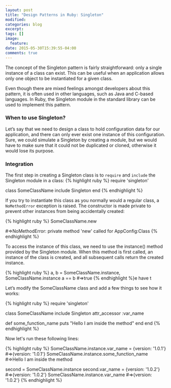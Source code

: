 ```yaml
---
layout: post
title: "Design Patterns in Ruby: Singleton"
modified:
categories: blog
excerpt:
tags: []
image:
  feature:
date: 2015-05-30T15:39:55-04:00
comments: true
---
```

The concept of the Singleton pattern is fairly straightforward: only a single instance of a class can exist.
This can be useful when an application allows only one object to be instantiated for a given class.

Even though there are mixed feelings amongst developers about this pattern, it is often used in other languages, such as Java and C-based languages.
In Ruby, the Singleton module in the standard library can be used to implement this pattern.

### When to use Singleton?
Let’s say that we need to design a class to hold configuration data for our application, and there can only ever exist one instance of this configuration.
Sure, we could simulate a Singleton by creating a module, but we would have to make sure that it could not be duplicated or cloned, otherwise it would lose its purpose.

### Integration
The first step in creating a Singleton class is to ```require``` and ```include``` the Singleton module in a class:
{% highlight ruby %}
require 'singleton'
 
class SomeClassName
  include Singleton
end
{% endhighlight %}

If you try to instantiate this class as you normally would a regular class, a ```NoMethodError``` exception is raised.
The constructor is made private to prevent other instances from being accidentally created:

{% highlight ruby %}
SomeClassName.new

#=>NoMethodError: private method 'new' called for AppConfig:Class
{% endhighlight %}

To access the instance of this class, we need to use the instance() method provided by the Singleton module.
When this method is first called, an instance of the class is created, and all subsequent calls return the created instance.

{% highlight ruby %}
a, b = SomeClassName.instance, SomeClassName.instance
a == b
#=>true
{% endhighlight %}e have t

Let’s modify the SomeClassName class and add a few things to see how it works:

{% highlight ruby %}
require 'singleton'
 
class SomeClassName
  include Singleton
  attr_accessor :var_name
   
  def some_function_name
   puts "Hello I am inside the method"
  end
end
{% endhighlight %}

Now let's run these following lines:

{% highlight ruby %}
SomeClassName.instance.var_name = {version: '1.0.1'}
#=>{version: '1.0.1'}
SomeClassName.instance.some_function_name
#=>Hello I am inside the method
 
second = SomeClassName.instance
second.var_name = {version: '1.0.2'}
#=>{version: '1.0.2'}
SomeClassName.instance.var_name
#=>{version: '1.0.2'}
{% endhighlight %}
